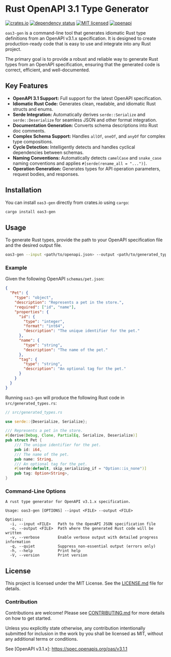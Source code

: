 # Rust OpenAPI 3.1 Type Generator

<!-- prettier-ignore-start -->
[![crates.io](https://img.shields.io/crates/v/oas3-gen?label=latest)](https://crates.io/crates/oas3-gen)
[![dependency status](https://deps.rs/crate/oas3-gen/0.7.1/status.svg)](https://deps.rs/crate/oas3-gen/0.7.1)
[![MIT licensed](https://img.shields.io/badge/license-MIT-blue.svg)](LICENSE.md)
[![openapi](https://badgen.net/badge/OAS/v3.1.1?list=1&color=purple)](https://github.com/OAI/OpenAPI-Specification)
<!-- prettier-ignore-end -->

`oas3-gen` is a command-line tool that generates idiomatic Rust type definitions from an OpenAPI v3.1.x specification. It is designed to create production-ready code that is easy to use and integrate into any Rust project.

The primary goal is to provide a robust and reliable way to generate Rust types from an OpenAPI specification, ensuring that the generated code is correct, efficient, and well-documented.

## Key Features

- **OpenAPI 3.1 Support:** Full support for the latest OpenAPI specification.
- **Idiomatic Rust Code:** Generates clean, readable, and idiomatic Rust structs and enums.
- **Serde Integration:** Automatically derives `serde::Serialize` and `serde::Deserialize` for seamless JSON and other format integration.
- **Documentation Generation:** Converts schema descriptions into Rust doc comments.
- **Complex Schema Support:** Handles `allOf`, `oneOf`, and `anyOf` for complex type compositions.
- **Cycle Detection:** Intelligently detects and handles cyclical dependencies between schemas.
- **Naming Conventions:** Automatically detects `camelCase` and `snake_case` naming conventions and applies `#[serde(rename_all = "...")]`.
- **Operation Generation:** Generates types for API operation parameters, request bodies, and responses.

## Installation

You can install `oas3-gen` directly from crates.io using `cargo`:

```sh
cargo install oas3-gen
```

## Usage

To generate Rust types, provide the path to your OpenAPI specification file and the desired output file.

```sh
oas3-gen --input <path/to/openapi.json> --output <path/to/generated_types.rs>
```

### Example

Given the following OpenAPI `schemas/pet.json`:

```json
{
  "Pet": {
    "type": "object",
    "description": "Represents a pet in the store.",
    "required": ["id", "name"],
    "properties": {
      "id": {
        "type": "integer",
        "format": "int64",
        "description": "The unique identifier for the pet."
      },
      "name": {
        "type": "string",
        "description": "The name of the pet."
      },
      "tag": {
        "type": "string",
        "description": "An optional tag for the pet."
      }
    }
  }
}
```

Running `oas3-gen` will produce the following Rust code in `src/generated_types.rs`:

```rust
// src/generated_types.rs

use serde::{Deserialize, Serialize};

/// Represents a pet in the store.
#[derive(Debug, Clone, PartialEq, Serialize, Deserialize)]
pub struct Pet {
    /// The unique identifier for the pet.
    pub id: i64,
    /// The name of the pet.
    pub name: String,
    /// An optional tag for the pet.
    #[serde(default, skip_serializing_if = "Option::is_none")]
    pub tag: Option<String>,
}
```

### Command-Line Options

```
A rust type generator for OpenAPI v3.1.x specification.

Usage: oas3-gen [OPTIONS] --input <FILE> --output <FILE>

Options:
  -i, --input <FILE>   Path to the OpenAPI JSON specification file
  -o, --output <FILE>  Path where the generated Rust code will be written
  -v, --verbose        Enable verbose output with detailed progress information
  -q, --quiet          Suppress non-essential output (errors only)
  -h, --help           Print help
  -V, --version        Print version
```

## License

This project is licensed under the MIT License. See the [LICENSE.md](LICENSE.md) file for details.

### Contribution

Contributions are welcome! Please see [CONTRIBUTING.md](CONTRIBUTING.md) for more details on how to get started.

Unless you explicitly state otherwise, any contribution intentionally submitted for inclusion in the work by you shall be licensed as MIT, without any additional terms or conditions.

See [OpenAPI v3.1.x]: <https://spec.openapis.org/oas/v3.1.1>
